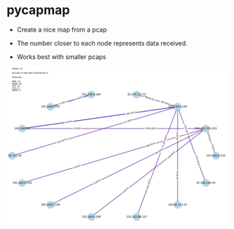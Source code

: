 # pycapmap

* Create a nice map from a pcap

* The number closer to each node represents data received.

* Works best with smaller pcaps

![Settings Window](https://github.com/VadAxel/pycapmap/blob/main/pycapmap.jpg)
